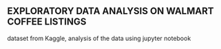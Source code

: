 ## EXPLORATORY DATA ANALYSIS ON WALMART COFFEE LISTINGS
dataset from Kaggle, 
analysis of the data using jupyter notebook
